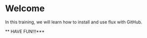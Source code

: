 # Welcome

In this training, we will learn how to install and use flux with GitHub.


** HAVE FUN!!!***